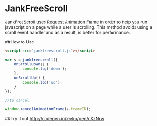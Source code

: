 # JankFreeScroll

JankFreeScroll uses [Request Animation Frame](https://developer.mozilla.org/en-US/docs/Web/API/window/requestAnimationFrame) in order to help you run javascript on a page while a user is scrolling. This method avoids using a scroll event handler and as a result, is better for performance.

##How to Use

```html
<script src="jankfreescroll.js"></script>
```
```javascript
var s = jankfreescroll({
	onScrollDown() {
		console.log('down');
	},
	onScrollUp() {
		console.log('up');
	}
});

//to cancel

window.cancelAnimationFrame(s.frameID);
```

##Try it out
http://codepen.io/tevko/pen/dXzNrw
